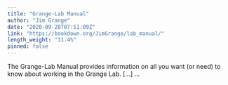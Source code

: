 ```yaml
---
title: "Grange-Lab Manual"
author: "Jim Grange"
date: "2020-09-28T07:51:09Z"
link: "https://bookdown.org/JimGrange/lab_manual/"
length_weight: "11.4%"
pinned: false
---
```


The Grange-Lab Manual provides information on all you want (or need) to know about working in the Grange Lab. [...]  ...
